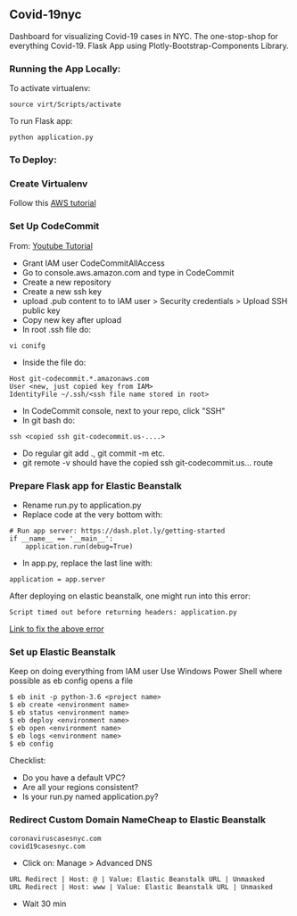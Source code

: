 ## Covid-19nyc
Dashboard for visualizing Covid-19 cases in NYC.
The one-stop-shop for everything Covid-19.
Flask App using Plotly-Bootstrap-Components Library.

### Running the App Locally:
To activate virtualenv:
```
source virt/Scripts/activate
```

To run Flask app:
```
python application.py
```
### To Deploy:

### Create Virtualenv
Follow this [AWS tutorial](https://docs.aws.amazon.com/elasticbeanstalk/latest/dg/create-deploy-python-flask.html)

### Set Up CodeCommit
From: [Youtube Tutorial](https://www.youtube.com/watch?v=ND8hujOoZ14)
* Grant IAM user CodeCommitAllAccess
* Go to console.aws.amazon.com and type in CodeCommit
* Create a new repository
* Create a new ssh key 
* upload .pub content to to IAM user > Security credentials > Upload SSH public key
* Copy new key after upload
* In root .ssh file do:
```
vi conifg
```
* Inside the file do:
```
Host git-codecommit.*.amazonaws.com
User <new, just copied key from IAM>
IdentityFile ~/.ssh/<ssh file name stored in root>
```
* In CodeCommit console, next to your repo, click "SSH"
* In git bash do:
```
ssh <copied ssh git-codecommit.us-....>
```
* Do regular git add ., git commit -m etc. 
* git remote -v should have the copied ssh git-codecommit.us... route

### Prepare Flask app for Elastic Beanstalk

* Rename run.py to application.py 
* Replace code at the very bottom with:
```
# Run app server: https://dash.plot.ly/getting-started
if __name__ == '__main__':
    application.run(debug=True)
```
* In app.py, replace the last line with:
```
application = app.server
```
After deploying on elastic beanstalk, one might run into this error:
```
Script timed out before returning headers: application.py
```
[Link to fix the above error](https://stackoverflow.com/questions/41812497/aws-elastic-beanstalk-script-timed-out-before-returning-headers-application-p)

### Set up Elastic Beanstalk
Keep on doing everything from IAM user
Use Windows Power Shell where possible as eb config opens a file

```
$ eb init -p python-3.6 <project name>
$ eb create <environment name>
$ eb status <environment name>
$ eb deploy <environment name>
$ eb open <environment name>
$ eb logs <environment name>
$ eb config
```
Checklist:
* Do you have a default VPC? 
* Are all your regions consistent?
* Is your run.py named application.py?

### Redirect Custom Domain NameCheap to Elastic Beanstalk 
```
coronaviruscasesnyc.com 
covid19casesnyc.com
```

* Click on: Manage > Advanced DNS 
```
URL Redirect | Host: @ | Value: Elastic Beanstalk URL | Unmasked
URL Redirect | Host: www | Value: Elastic Beanstalk URL | Unmasked
```
* Wait 30 min
